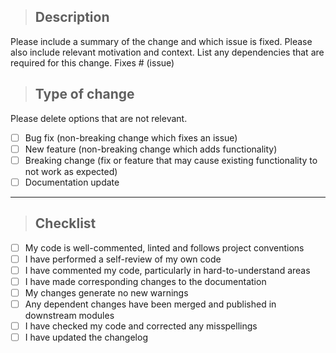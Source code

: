 > ## Description

Please include a summary of the change and which issue is fixed. Please also include relevant motivation and context. List any dependencies that are required for this change.
Fixes # (issue)

> ## Type of change

Please delete options that are not relevant.

- [ ] Bug fix (non-breaking change which fixes an issue)
- [ ] New feature (non-breaking change which adds functionality)
- [ ] Breaking change (fix or feature that may cause existing functionality to not work as expected)
- [ ] Documentation update

---

> ## Checklist

- [ ] My code is well-commented, linted and follows project conventions
- [ ] I have performed a self-review of my own code
- [ ] I have commented my code, particularly in hard-to-understand areas
- [ ] I have made corresponding changes to the documentation
- [ ] My changes generate no new warnings
- [ ] Any dependent changes have been merged and published in downstream modules
- [ ] I have checked my code and corrected any misspellings
- [ ] I have updated the changelog
